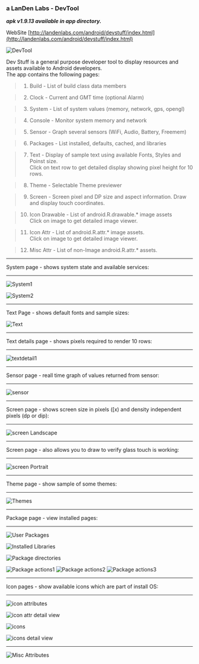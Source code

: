 ### a LanDen Labs - DevTool

***apk v1.9.13  available in app directory.***

WebSite
[http://landenlabs.com/android/devstuff/index.html](http://landenlabs.com/android/devstuff/index.html)

![DevTool](http://landenlabs.com//android/devstuff/dev_stuff.png)

Dev Stuff is a general purpose developer tool to display resources and assets
available to Android developers.  
The app contains the following pages:

>   1. Build \- List of build class data members

>   2. Clock \- Current and GMT time (optional Alarm)

>   3. System \- List of system values (memory, network, gps, opengl)

>   4. Console \- Monitor system memory and network

>   5. Sensor \- Graph several sensors (WiFi, Audio, Battery, Freemem)

>   6. Packages \- List installed, defaults, cached, and libraries

>   7. Text \- Display of sample text using available Fonts, Styles and Poinst
size.  
Click on text row to get detailed display showing pixel height for 10 rows.

>   8. Theme \- Selectable Theme previewer

>   9. Screen \- Screen pixel and DP size and aspect information. Draw and
display touch coordinates.

>   10. Icon Drawable \- List of android.R.drawable.* image assets  
Click on image to get detailed image viewer.

>   11. Icon Attr \- List of android.R.attr.* image assets.  
Click on image to get detailed image viewer.

>   12. Misc Attr \- List of non-Image android.R.attr.* assets.

***
System page - shows system state and available services:
***
![System1](http://landenlabs.com//android/devstuff/system1.jpg)

![System2](http://landenlabs.com//android/devstuff/system2a.jpg)
 
 
***
Text Page - shows default fonts and sample sizes:

![Text](http://landenlabs.com//android/devstuff/text.jpg)

***
Text details page - shows pixels required to render 10 rows:
***
![textdetail1](http://landenlabs.com//android/devstuff/text-detail1.jpg)

***
Sensor page - reall time graph of values returned from sensor:
***
![sensor](http://landenlabs.com//android/devstuff/sensor.jpg)

***
Screen page - shows screen size in pixels ([x) and density independent pixels (dp or dip):
***
![screen Landscape](http://landenlabs.com//android/devstuff/screen-landscape.jpg)

***
Screen page - also allows you to draw to verify glass touch is working:
***
![screen Portrait](http://landenlabs.com//android/devstuff/screen-portrait.jpg)

***
Theme page - show sample of some themes:
***
![Themes](http://landenlabs.com//android/devstuff/theme-menu.jpg)

***
Package page - view installed pages:
***
![User Packages](http://landenlabs.com//android/devstuff/package-user.jpg)

![Installed Libraries](http://landenlabs.com//android/devstuff/package-libs.jpg)

![Package directories](http://landenlabs.com//android/devstuff/package-cache.jpg)

![Package actions1](http://landenlabs.com//android/devstuff/package-pref.jpg)
![Package actions2](http://landenlabs.com//android/devstuff/package-pref2.jpg)
![Package actions3](http://landenlabs.com//android/devstuff/package-pref3.jpg)

***
Icon pages - show available icons which are part of install OS:
***
![icon attributes](http://landenlabs.com//android/devstuff/iconattr1.jpg)

![icon attr detail view](http://landenlabs.com//android/devstuff/iconattr-detail.jpg)

![icons](http://landenlabs.com//android/devstuff/icondraw1.jpg)

![icons detail view](http://landenlabs.com//android/devstuff/icondraw-detail.jpg)

***
![Misc Attributes](http://landenlabs.com//android/devstuff/miscattr.jpg)
